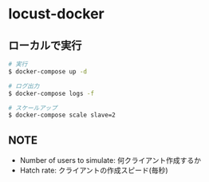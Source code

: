 # locust-docker

## ローカルで実行

```bash
# 実行
$ docker-compose up -d

# ログ出力
$ docker-compose logs -f

# スケールアップ
$ docker-compose scale slave=2
```

## NOTE

* Number of users to simulate: 何クライアント作成するか
* Hatch rate: クライアントの作成スピード(毎秒)

